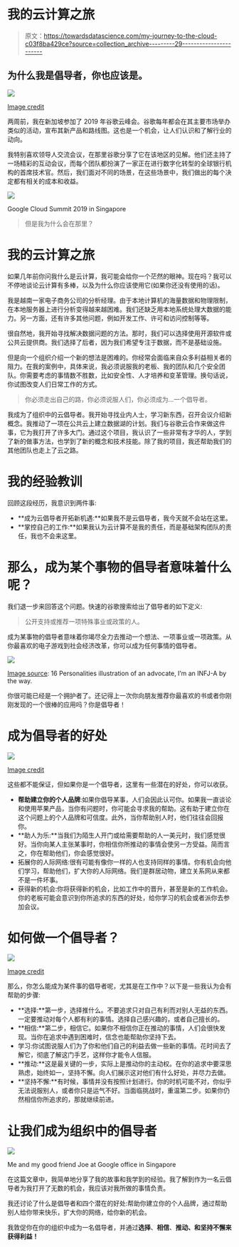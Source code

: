 # 我的云计算之旅

> 原文：<https://towardsdatascience.com/my-journey-to-the-cloud-c03f8ba429ce?source=collection_archive---------29----------------------->

## 为什么我是倡导者，你也应该是。

![](img/61520d4d43485270a94e67d19629ac5d.png)

[Image credit](https://newsignature.com/articles/new-service-offering-accelerate-your-journey-to-the-cloud/)

两周前，我在新加坡参加了 2019 年谷歌云峰会。谷歌每年都会在其主要市场举办类似的活动，宣布其新产品和路线图。这也是一个机会，让人们认识和了解行业的动向。

我特别喜欢领导人交流会议，在那里谷歌分享了它在该地区的见解。他们还主持了一场精彩的互动会议，而每个团队都扮演了一家正在进行数字化转型的全球银行机构的首席技术官。然后，我们面对不同的场景，在这些场景中，我们做出的每个决定都有相关的成本和收益。

![](img/0bab7fb6fa45f35bc1cdb34c8ebbf583.png)

Google Cloud Summit 2019 in Singapore

> 但是我为什么会在那里？

# 我的云计算之旅

如果几年前你问我什么是云计算，我可能会给你一个茫然的眼神。现在吗？我可以不停地谈论云计算有多棒，以及为什么你应该使用它(如果你还没有使用的话)。

我是越南一家电子商务公司的分析经理。由于本地计算机的海量数据和物理限制，在本地服务器上进行分析变得越来越困难。我们还缺乏用本地系统处理大数据的能力。另一方面，还有许多其他问题，例如开发工作、许可和访问控制等等。

很自然地，我开始寻找解决数据问题的方法。那时，我们可以选择使用开源软件或公共云提供商。我们选择了后者，因为我们希望专注于数据，而不是基础设施。

但是向一个组织介绍一个新的想法是困难的。你经常会面临来自众多利益相关者的阻力。在我的案例中，具体来说，我必须说服我的老板、我的团队和几个安全团队。你需要考虑的事情数不胜数，比如安全性、人才培养和变革管理。换句话说，你试图改变人们日常工作的方式。

> 你必须走出自己的路，你必须说服人们，你必须成为…一个倡导者。

我成为了组织中的云倡导者。我开始寻找业内人士，学习新东西，召开会议介绍新概念。我推动了一项在公共云上建立数据湖的计划。我们与谷歌云合作来做这件事，它为我打开了许多大门。通过这个项目，我认识了一些非常有才华的人，学到了新的做事方法，也学到了新的概念和技术技能。除了我的项目，我还帮助我们的其他团队也走上了云之路。

# 我的经验教训

回顾这段经历，我意识到两件事:

*   **成为云倡导者开拓新机遇:**如果我不是云倡导者，我今天就不会站在这里。
*   **掌控自己的工作:**如果我认为云计算不是我的责任，而是基础架构团队的责任，我也不会来这里。

# 那么，成为某个事物的倡导者意味着什么呢？

我们退一步来回答这个问题。快速的谷歌搜索给出了倡导者的如下定义:

> 公开支持或推荐一项特殊事业或政策的人。

成为某事物的倡导者意味着你竭尽全力去推动一个想法、一项事业或一项政策。从你最喜欢的电子游戏到社会经济改革，你可以成为任何事情的倡导者。

![](img/46252c2d579f5382c110c372c2a1e363.png)

[Image source](https://www.16personalities.com/infj-strengths-and-weaknesses): 16 Personalities illustration of an advocate, I’m an INFJ-A by the way.

你很可能已经是一个拥护者了。还记得上一次你向朋友推荐你最喜欢的书或者你刚刚发现的一个很棒的应用吗？你是倡导者！

# 成为倡导者的好处

![](img/51fdbed108a8ca1a7e91736a31927c15.png)

[Image credit](https://www.alsd.k12.ca.us/Page/168)

这些都不能保证，但如果你是一个倡导者，这里有一些潜在的好处，你可以收获。

*   **帮助建立你的个人品牌**:如果你倡导某事，人们会因此认可你。如果我一直谈论和使用苹果产品，当你有问题时，你可能会寻求我的帮助。这有助于建立你在这个问题上的个人品牌和可信度。此外，当你帮助别人时，他们往往会回报你。
*   **助人为乐:**当我们为陌生人开门或给需要帮助的人一美元时，我们感觉很好。当你向某人主张某事时，你相信你所推动的事情会使另一方受益。简而言之，你在帮助他们，你会感觉很好。
*   拓展你的人际网络:很有可能有像你一样的人也支持同样的事情。你有机会向他们学习，帮助他们，扩大你的人际网络。我们是群居动物，建立关系网从来都不是一件坏事。
*   获得新的机会:你将获得新的机会，比如工作中的晋升，甚至是新的工作机会。你的老板可能会意识到你所追求的东西的好处，给你学习的机会或者派你去参加会议。

# 如何做一个倡导者？

![](img/b98ee21651e2304ebc751e892adbe4fe.png)

[Image credit](https://thehow.loseit.com/)

那么，你怎么能成为某件事的倡导者呢，尤其是在工作中？以下是一些我认为会有帮助的步骤:

*   **选择:**第一步，选择推什么。不要追求只对自己有利而对别人无益的东西。一定要推动对每个人都有利的事情。选择自己感兴趣的，或者自己擅长的。
*   **相信:**第二步，相信它。如果你不相信你正在推动的事情，人们会很快发现。当你在追求中遇到困难时，信念也能帮助你坚持下去。
*   学习:你试图说服人们为了你和他们自己的利益去做一些新的事情。花时间去了解它，彻底了解这门手艺，这样你才能令人信服。
*   **推动:**这是最关键的一步，实际上是推动你的主动权。在你的追求中要深思熟虑，始终如一，坚持不懈。向人们展示这对他们有什么好处，并尽力去做。
*   **坚持不懈:**有时候，事情并没有按照计划进行。你的时机可能不对，你似乎无法说服别人，或者你只是运气不好。当面临挑战时，重温第二步。如果你仍然相信你所追求的，那就继续前进。

# 让我们成为组织中的倡导者

![](img/c890dc0e2ae814a7e0de4f7d94767f98.png)

Me and my good friend Joe at Google office in Singapore

在这篇文章中，我简单地分享了我的故事和我学到的经验。我了解到作为一名云倡导者为我打开了无数的机会，我应该对我所做的事情负责。

我还讨论了什么是倡导者和四个潜在的好处:帮助你建立你的个人品牌，通过帮助别人给你带来快乐，扩大你的网络，给你新的机会。

我敦促你在你的组织中成为一名倡导者，并通过**选择**、**相信**、**推动、**和**坚持不懈来获得利益！**